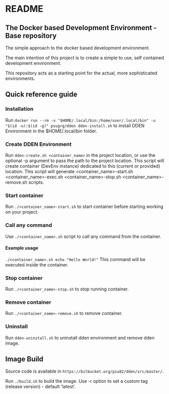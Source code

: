 # README #

## The Docker based Development Environment - Base repository ##

The simple approach to the docker based development environment. 

The main intention of this project is to create a simple to use, self contained development environment.

This repository acts as a starting point for the actual, more sophisticated environments. 

## Quick reference guide ##

### Installation
Run `docker run --rm -v "$HOME/.local/bin:/home/user/.local/bin" -u "$(id -u):$(id -g)" psugrg/dden dden-install.sh` to install DDEN Environment in the $HOME/.local/bin folder.

### Create DDEN Environment
Run `dden-create.sh <container_name>` in the project location, or use the optional -p argument to pass the path to the project location. This script will create container (DevEnv instance) dedicated to this (current or provided) location. This script will generate <container_name>-start.sh <container_name>-exec.sh <container_name>-stop.sh <container_name>-remove.sh scripts.

### Start container 
Run `./<container_name>-start.sh` to start container before starting working on your project.

### Call any command
Use `./<container_name>.sh` script to call any command from the container. 

#### Example usage

```./<container_name>.sh echo "Hello World!"```
This command will be executed inside the container. 

### Stop container
Run `./<container_name>-stop.sh` to stop running container.

### Remove container
Run `./<container_name>-remove.sh` to remove container.

### Uninstall
Run `dden-uninstall.sh` to uninstall dden environment and remove dden image.

## Image Build ##
Source code is available in `https://bitbucket.org/psu82/dden/src/master/`.

Run `./build.sh` to build the image. Use -r option to set a custom tag (release version) - default 'latest'.
